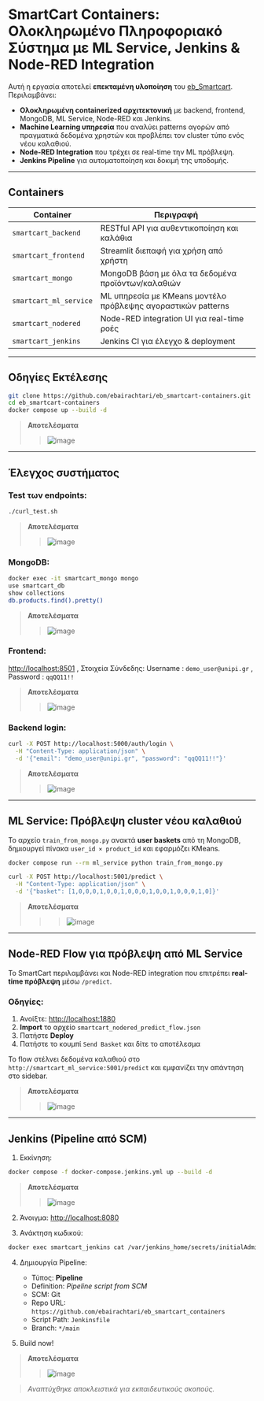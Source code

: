 # SmartCart Containers: Ολοκληρωμένο Πληροφοριακό Σύστημα με ML Service, Jenkins & Node-RED Integration

Αυτή η εργασία αποτελεί **επεκταμένη υλοποίηση** του [eb\_Smartcart](https://github.com/ebairachtari/eb_Smartcart). Περιλαμβάνει:

* **Ολοκληρωμένη containerized αρχιτεκτονική** με backend, frontend, MongoDB, ML Service, Node-RED και Jenkins.
* **Machine Learning υπηρεσία** που αναλύει patterns αγορών από πραγματικά δεδομένα χρηστών και προβλέπει τον cluster τύπο ενός νέου καλαθιού.
* **Node-RED Integration** που τρέχει σε real-time την ML πρόβλεψη.
* **Jenkins Pipeline** για αυτοματοποίηση και δοκιμή της υποδομής.

---

## Containers

| Container              | Περιγραφή                                                    |
| ---------------------- | ------------------------------------------------------------ |
| `smartcart_backend`    | RESTful API για αυθεντικοποίηση και καλάθια                  |
| `smartcart_frontend`   | Streamlit διεπαφή για χρήση από χρήστη                       |
| `smartcart_mongo`      | MongoDB βάση με όλα τα δεδομένα προϊόντων/καλαθιών           |
| `smartcart_ml_service` | ML υπηρεσία με KMeans μοντέλο πρόβλεψης αγοραστικών patterns |
| `smartcart_nodered`    | Node-RED integration UI για real-time ροές                   |
| `smartcart_jenkins`    | Jenkins CI για έλεγχο & deployment                           |

---

## Οδηγίες Εκτέλεσης

```bash
git clone https://github.com/ebairachtari/eb_smartcart-containers.git
cd eb_smartcart-containers
docker compose up --build -d
```

> **Αποτελέσματα**
>>![image](https://github.com/user-attachments/assets/dd580915-491e-4c18-a69b-4ec4220c7084)

---

## Έλεγχος συστήματος

### Test των endpoints:

```bash
./curl_test.sh
```

> **Αποτελέσματα**
>>![image](https://github.com/user-attachments/assets/ef5eb13c-04fd-4d22-9ce9-8e26320e576b)


### MongoDB:

```bash
docker exec -it smartcart_mongo mongo
use smartcart_db
show collections
db.products.find().pretty()
```

> **Αποτελέσματα**
>>![image](https://github.com/user-attachments/assets/fa1bcdc6-2a5b-4d8d-9890-162253d56e5f)


### Frontend:

[http://localhost:8501](http://localhost:8501) , Στοιχεία Σύνδεδης: Username : `demo_user@unipi.gr`  , Password  : `qqQQ11!!`

> **Αποτελέσματα**
>>![image](https://github.com/user-attachments/assets/47273ed4-05fb-4fe4-81f0-01b9a1e0f23f)


### Backend login:

```bash
curl -X POST http://localhost:5000/auth/login \
  -H "Content-Type: application/json" \
  -d '{"email": "demo_user@unipi.gr", "password": "qqQQ11!!"}'
```

> **Αποτελέσματα**
>>![image](https://github.com/user-attachments/assets/26bf5866-cdbe-433f-929f-4a038d15c576)

---

## ML Service: Πρόβλεψη cluster νέου καλαθιού

Το αρχείο `train_from_mongo.py` ανακτά **user baskets** από τη MongoDB, δημιουργεί πίνακα `user_id × product_id` και εφαρμόζει KMeans.

```bash
docker compose run --rm ml_service python train_from_mongo.py
```

```bash
curl -X POST http://localhost:5001/predict \
  -H "Content-Type: application/json" \
  -d '{"basket": [1,0,0,0,1,0,0,1,0,0,0,1,0,0,1,0,0,0,1,0]}'
```

> **Αποτελέσματα**
>>>![image](https://github.com/user-attachments/assets/e3d6390a-7c66-4de2-9912-3f91759c211e)

---

## Node-RED Flow για πρόβλεψη από ML Service

Το SmartCart περιλαμβάνει και Node-RED integration που επιτρέπει **real-time πρόβλεψη** μέσω `/predict`.

### Οδηγίες:

1. Ανοίξτε: [http://localhost:1880](http://localhost:1880)
2. **Import** το αρχείο `smartcart_nodered_predict_flow.json`
3. Πατήστε **Deploy**
4. Πατήστε το κουμπί `Send Basket` και δίτε το αποτέλεσμα

Το flow στέλνει δεδομένα καλαθιού στο `http://smartcart_ml_service:5001/predict` και εμφανίζει την απάντηση στο sidebar.

> **Αποτελέσματα**
>>![image](https://github.com/user-attachments/assets/8afaa912-4aea-4dbc-adb9-6a068280c67c)


---

## Jenkins (Pipeline από SCM)

1. Εκκίνηση:

```bash
docker compose -f docker-compose.jenkins.yml up --build -d
```

> **Αποτελέσματα**
>>![image](https://github.com/user-attachments/assets/b756e8ef-cf67-4183-9a2f-a3b8755b4aa4)


2. Άνοιγμα: [http://localhost:8080](http://localhost:8080)

3. Ανάκτηση κωδικού:

```bash
docker exec smartcart_jenkins cat /var/jenkins_home/secrets/initialAdminPassword
```

4. Δημιουργία Pipeline:

   * Τύπος: **Pipeline**
   * Definition: *Pipeline script from SCM*
   * SCM: Git
   * Repo URL: `https://github.com/ebairachtari/eb_smartcart_containers`
   * Script Path: `Jenkinsfile`
   * Branch: `*/main`

5. Build now!

> **Αποτελέσματα**
>>![image](https://github.com/user-attachments/assets/8c24d690-ea44-4905-b5a0-817d6eb7a5fb)

>*Αναπτύχθηκε αποκλειστικά για εκπαιδευτικούς σκοπούς.*
